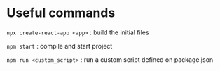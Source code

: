 # Useful commands

`npx create-react-app <app>` : build the initial files

`npm start` : compile and start project

`npm run <custom_script>` : run a custom script defined on package.json
